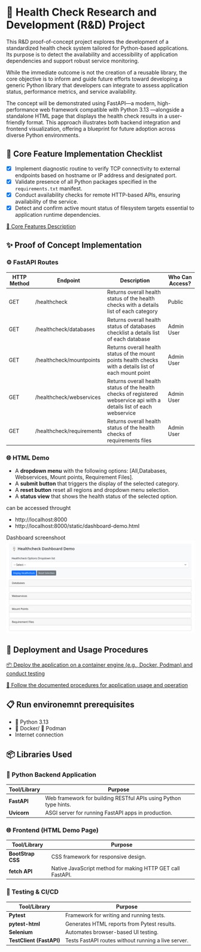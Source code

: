 # 🧪 Health Check Research and Development (R&D) Project

This R&D proof-of-concept project explores the development of a standardized health check system tailored for Python-based applications. Its purpose is to detect the availability and accessibility of application dependencies and support robust service monitoring.

While the immediate outcome is not the creation of a reusable library, the core objective is to inform and guide future efforts toward developing a generic Python library that developers can integrate to assess application status, performance metrics, and service availability.

The concept will be demonstrated using FastAPI—a modern, high-performance web framework compatible with Python 3.13 —alongside a standalone HTML page that displays the health check results in a user-friendly format. This approach illustrates both backend integration and frontend visualization, offering a blueprint for future adoption across diverse Python environments.

## 🦯 Core Feature Implementation Checklist

- [x] Implement diagnostic routine to verify TCP connectivity to external endpoints based on hostname or IP address and designated port.
- [x] Validate presence of all Python packages specified in the `requirements.txt` manifest.
- [x] Conduct availability checks for remote HTTP-based APIs, ensuring availability of the service.
- [x] Detect and confirm active mount status of filesystem targets essential to application runtime dependencies.

[📖 Core Features Description](howto/CORE_FEATURES.md "Core Features Description")

## ✨ Proof of Concept Implementation

### ⚙️ FastAPI Routes

| HTTP Method | Endpoint         | Description                       | Who Can Access? | 
|-------------|------------------|-----------------------------------|------------------|
| GET         | /healthcheck     | Returns overall health status of the health checks with a details list of each category       | Public  |
| GET         | /healthcheck/databases        | Returns overall health status of databases checklist a details list of each database       | Admin User  |
| GET         | /healthcheck/mountpoints       | Returns overall health status of the mount points health checks with a details list of each mount point       | Admin User   |
| GET         | /healthcheck/webservices        | Returns overall health status of the health checks of registered webservice api with a details list of each webservice       | Admin User   |
| GET         | /healthcheck/requirements        | Returns overall health status of the health checks of requirements files      | Admin User   |

### 🌐 HTML Demo

* A **dropdown menu** with the following options: [All,Databases, Webservices, Mount points, Requirement Files].
* A **submit button** that triggers the display of the selected category.
* A **reset button** reset all regions and dropdown menu selection.
* A **status view** that shows the health status of the selected option.

can be accessed throught

* http://localhost:8000
* http://localhost:8000/static/dashboard-demo.html

Dashboard screenshoot
![Dashboard Demo](./images/dashboard-demo.png)

## 🚀 Deployment and Usage Procedures

[📦 Deploy the application on a container engine (e.g., Docker, Podman) and conduct testing](howto/BAREMETAL.md "Deploy the application on a container engine (e.g., Docker, Podman) and conduct testing")

[📘 Follow the documented procedures for application usage and operation](howto/USAGE_OPERATION.md "Follow the documented procedures for application usage and operation")


## 📋 Run environemnt prerequisites

* 🐍 Python 3.13
* 🐳 Docker/ 🦭 Podman
* Internet connection

## 📦 Libraries Used

### 🐍 Python Backend Application

| Tool/Library       | Purpose                                                                 |
|--------------------|-------------------------------------------------------------------------|
| **FastAPI**         | Web framework for building RESTful APIs using Python type hints.        |
| **Uvicorn**         | ASGI server for running FastAPI apps in production.                     |

### 🌐 Frontend (HTML Demo Page)

| Tool/Library       | Purpose                                                                 |
|--------------------|-------------------------------------------------------------------------|
| **BootStrap CSS**    | CSS framework for responsive design.                      |
| **fetch API**       | Native JavaScript method for making HTTP GET call FastAPI.       |

### 🧪 Testing & CI/CD

| Tool/Library       | Purpose                                                                 |
|--------------------|-------------------------------------------------------------------------|
| **Pytest**          | Framework for writing and running tests.                                |
| **pytest-html**     | Generates HTML reports from Pytest results.                             |
| **Selenium**        | Automates browser-based UI testing.                                     |
| **TestClient (FastAPI)** | Tests FastAPI routes without running a live server.               |